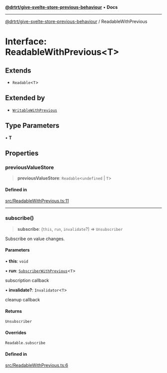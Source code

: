 [**@drtrt/give-svelte-store-previous-behaviour**](../README.md) • **Docs**

***

[@drtrt/give-svelte-store-previous-behaviour](../README.md) / ReadableWithPrevious

# Interface: ReadableWithPrevious\<T\>

## Extends

- `Readable`\<`T`\>

## Extended by

- [`WritableWithPrevious`](WritableWithPrevious.md)

## Type Parameters

• **T**

## Properties

### previousValueStore

> **previousValueStore**: `Readable`\<`undefined` \| `T`\>

#### Defined in

[src/ReadableWithPrevious.ts:11](https://github.com/drtrt-org/give-svelte-store-previous-behaviour/blob/ce8fffa2f41148829af1b11f1805e1bfeae3ded0/src/ReadableWithPrevious.ts#L11)

***

### subscribe()

> **subscribe**: (`this`, `run`, `invalidate`?) => `Unsubscriber`

Subscribe on value changes.

#### Parameters

• **this**: `void`

• **run**: [`SubscriberWithPrevious`](../type-aliases/SubscriberWithPrevious.md)\<`T`\>

subscription callback

• **invalidate?**: `Invalidator`\<`T`\>

cleanup callback

#### Returns

`Unsubscriber`

#### Overrides

`Readable.subscribe`

#### Defined in

[src/ReadableWithPrevious.ts:6](https://github.com/drtrt-org/give-svelte-store-previous-behaviour/blob/ce8fffa2f41148829af1b11f1805e1bfeae3ded0/src/ReadableWithPrevious.ts#L6)
